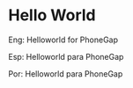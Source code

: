 Hello World
==========

Eng: Helloworld for PhoneGap

Esp: Helloworld para PhoneGap

Por: Helloworld para PhoneGap
